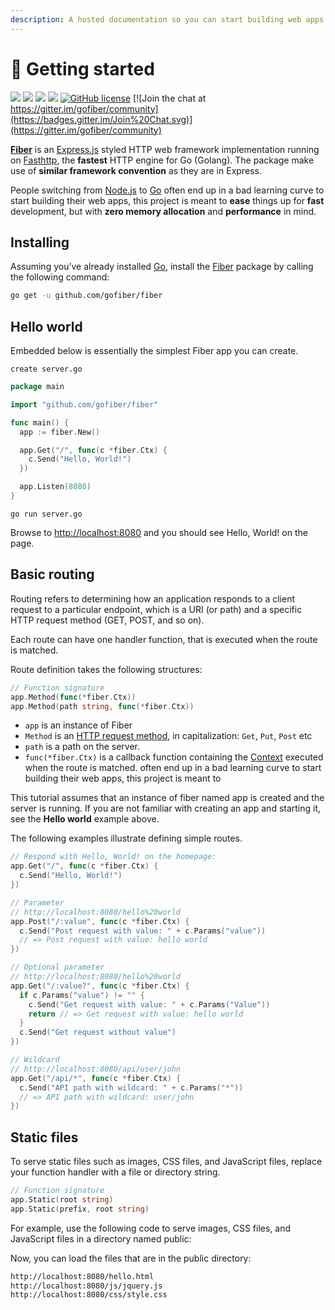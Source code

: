 ```yaml
---
description: A hosted documentation so you can start building web apps with Fiber.
---
```


# 📖  Getting started

[![](https://img.shields.io/github/release/gofiber/fiber)](https://github.com/gofiber/fiber/releases) ![](https://img.shields.io/github/languages/top/gofiber/fiber) [![](https://godoc.org/github.com/gofiber/fiber?status.svg)](https://godoc.org/github.com/gofiber/fiber) ![](https://goreportcard.com/badge/github.com/gofiber/fiber) [![GitHub license](https://img.shields.io/github/license/gofiber/fiber.svg)](https://github.com/gofiber/fiber/blob/master/LICENSE) [![Join the chat at https://gitter.im/gofiber/community](https://badges.gitter.im/Join%20Chat.svg)](https://gitter.im/gofiber/community)

[**Fiber**](https://github.com/gofiber/fiber) is an [Express.js](https://expressjs.com/en/4x/api.html) styled HTTP web framework implementation running on [Fasthttp](https://github.com/valyala/fasthttp), the **fastest** HTTP engine for Go \(Golang\). The package make use of **similar framework convention** as they are in Express.

People switching from [Node.js](https://nodejs.org/en/about/) to [Go](https://golang.org/doc/) often end up in a bad learning curve to start building their web apps, this project is meant to **ease** things up for **fast** development, but with **zero memory allocation** and **performance** in mind.

## Installing

Assuming you’ve already installed [Go](https://golang.org/doc/), install the [Fiber](https://github.com/gofiber/fiber) package by calling the following command:

```bash
go get -u github.com/gofiber/fiber
```

## Hello world

Embedded below is essentially the simplest Fiber app you can create.

```text
create server.go
```

```go
package main

import "github.com/gofiber/fiber"

func main() {
  app := fiber.New()

  app.Get("/", func(c *fiber.Ctx) {
    c.Send("Hello, World!")
  })

  app.Listen(8080)
}
```

```text
go run server.go
```

Browse to [http://localhost:8080](http://localhost:8080/) and you should see Hello, World! on the page.

## Basic routing

Routing refers to determining how an application responds to a client request to a particular endpoint, which is a URI \(or path\) and a specific HTTP request method \(GET, POST, and so on\).

Each route can have one handler function, that is executed when the route is matched.

Route definition takes the following structures:

```go
// Function signature
app.Method(func(*fiber.Ctx))
app.Method(path string, func(*fiber.Ctx))
```

* `app` is an instance of Fiber
* `Method` is an [HTTP request method](https://github.com/gofiber/docs/tree/34729974f7d6c1d8363076e7e88cd71edc34a2ac/application?id=methods/README.md), in capitalization: `Get`, `Put`, `Post` etc
* `path` is a path on the server.
* `func(*fiber.Ctx)` is a callback function containing the [Context](https://fiber.wiki/context) executed when the route is matched. often end up in a bad learning curve to start building their web apps, this project is meant to 

This tutorial assumes that an instance of fiber named app is created and the server is running. If you are not familiar with creating an app and starting it, see the **Hello world** example above.

The following examples illustrate defining simple routes.

```go
// Respond with Hello, World! on the homepage:
app.Get("/", func(c *fiber.Ctx) {
  c.Send("Hello, World!")
})

// Parameter
// http://localhost:8080/hello%20world
app.Post("/:value", func(c *fiber.Ctx) {
  c.Send("Post request with value: " + c.Params("value"))
  // => Post request with value: hello world
})

// Optional parameter
// http://localhost:8080/hello%20world
app.Get("/:value?", func(c *fiber.Ctx) {
  if c.Params("value") != "" {
    c.Send("Get request with value: " + c.Params("Value"))
    return // => Get request with value: hello world
  }
  c.Send("Get request without value")
})

// Wildcard
// http://localhost:8080/api/user/john
app.Get("/api/*", func(c *fiber.Ctx) {
  c.Send("API path with wildcard: " + c.Params("*"))
  // => API path with wildcard: user/john
})
```

## Static files

To serve static files such as images, CSS files, and JavaScript files, replace your function handler with a file or directory string.

```go
// Function signature
app.Static(root string)
app.Static(prefix, root string)
```

For example, use the following code to serve images, CSS files, and JavaScript files in a directory named public:

Now, you can load the files that are in the public directory:

```bash
http://localhost:8080/hello.html
http://localhost:8080/js/jquery.js
http://localhost:8080/css/style.css
```


